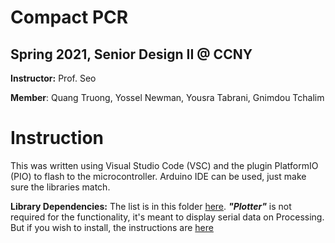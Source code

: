 # Compact PCR
## Spring 2021, Senior Design II @ CCNY
**Instructor:** Prof. Seo

**Member**: Quang Truong, Yossel Newman, Yousra Tabrani, Gnimdou Tchalim

# Instruction
This was written using Visual Studio Code (VSC) and the plugin PlatformIO (PIO) to flash to the microcontroller. Arduino IDE can be used, just make sure the libraries match.

**Library Dependencies:** The list is in this folder [here](.pio/libdeps/adafruit_feather_nrf52832).
***"Plotter"*** is not required for the functionality, it's meant to display serial data on Processing. But if you wish to install, the instructions are [here](https://github.com/devinaconley/arduino-plotter)
